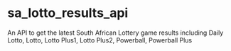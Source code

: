 # sa_lotto_results_api
An API to get the latest South African Lottery game results including Daily Lotto, Lotto, Lotto Plus1, Lotto Plus2, Powerball, Powerball Plus
